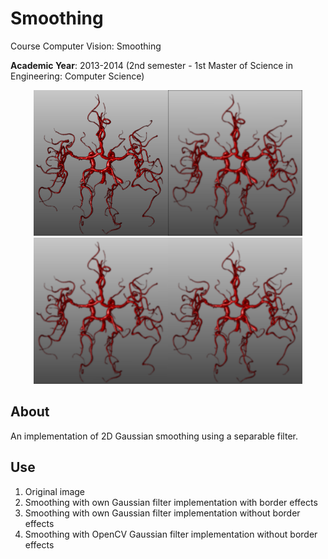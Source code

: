 # Smoothing
Course Computer Vision: Smoothing

**Academic Year**: 2013-2014 (2nd semester - 1st Master of Science in Engineering: Computer Science)

<p align="center"><img src="https://github.com/matt77hias/Smoothing/blob/master/res/image.png" width="215"><img src="https://github.com/matt77hias/Smoothing/blob/master/res/smoothing0.png" width="215"><img src="https://github.com/matt77hias/Smoothing/blob/master/res/smoothing1.png" width="215"><img src="https://github.com/matt77hias/Smoothing/blob/master/res/smoothing2.png" width="215"></p>

## About
An implementation of 2D Gaussian smoothing using a separable filter.

## Use

1. Original image
2. Smoothing with own Gaussian filter implementation with border effects
3. Smoothing with own Gaussian filter implementation without border effects
4. Smoothing with OpenCV Gaussian filter implementation without border effects
